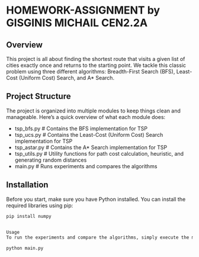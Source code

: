# HOMEWORK-ASSIGNMENT by GISGINIS MICHAIL CEN2.2A

## Overview
This project is all about finding the shortest route that visits a given list of cities exactly once and returns to the starting point. We tackle this classic problem using three different algorithms: Breadth-First Search (BFS), Least-Cost (Uniform Cost) Search, and A* Search. 

## Project Structure
The project is organized into multiple modules to keep things clean and manageable. Here’s a quick overview of what each module does:

* tsp_bfs.py # Contains the BFS implementation for TSP
* tsp_ucs.py # Contains the Least-Cost (Uniform Cost) Search implementation for TSP
* tsp_astar.py # Contains the A* Search implementation for TSP
* tsp_utils.py # Utility functions for path cost calculation, heuristic, and generating random distances
* main.py # Runs experiments and compares the algorithms



## Installation
Before you start, make sure you have Python installed. You can install the required libraries using pip:

```bash
pip install numpy


Usage
To run the experiments and compare the algorithms, simply execute the main.py script. This script will generate random distance matrices for different numbers of cities and solve the TSP using BFS, Least-Cost Search, and A* Search.

python main.py
